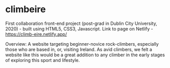 # climbeire

First collaboration front-end project (post-grad in Dublin City University, 2020) - built using HTML5, CSS3, Javascript.
Link to page on Netlify - https://climb-eire.netlify.app/

Overview:
A website targeting beginner-novice rock-climbers, especially those who are based in,
or, visiting Ireland. As avid climbers, we felt a website like this would be a great
addition to any climber in the early stages of exploring this sport and lifestyle.
